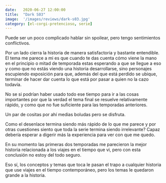 ```yaml
---
date:   2020-06-27 12:00:00
title:  "Dark S03"
image:  '/images/reviews/dark-s03.jpg'
category: [el-corgi-pretencioso, serie]
---
```

Puede ser un poco complicado hablar sin spoilear, pero tengo sentimientos conflictivos.

Por un lado cierra la historia de manera satisfactoria y bastante entendible. El tema me parece a mi es que cuando te das cuenta cómo viene la mano en el principio o mitad de temporada estas esperando a que se llegue a eso y como que no estás viendo una historia desarrollarse, sino personajes escupiendo exposición para que, además del que está perdido se ubique, terminar de hacer dar cuenta lo que está por pasar a quien no la cazo todavía.

No se si podrían haber usado todo ese tiempo para ir a las cosas importantes por que la verdad el tema final se resuelve relativamente rápido, y como que no fue suficiente para las temporadas anteriores.

Un par de cositas por ahí medias boludas pero se disfruta.

Como el desenlace termina siendo más rápido de lo que me parece y por otras cuestiones siento que toda la serie termina siendo irrelevante? Capaz debería esperar a digerir más la experiencia para ver con que me quedo.

En su momento las primeras dos temporadas me parecieron la mejor historia relacionada a los viajes en el tiempo que vi, pero con esta conclusión no estoy del todo seguro.

Eso sí, los conceptos y temas que toca le pasan el trapo a cualquier historia que use viajes en el tiempo contemporáneo, pero los temas le quedaron grande a la historia.
